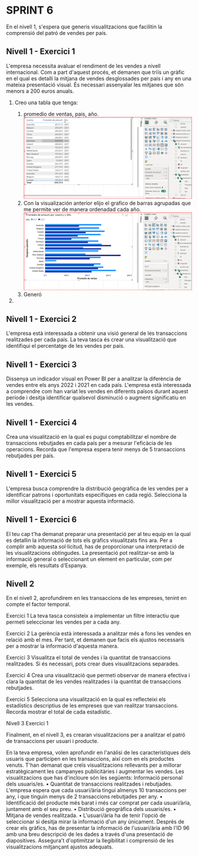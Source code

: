 
# SPRINT 6

En el nivell 1, s'espera que generis visualitzacions que facilitin la comprensió del patró de vendes per país. 

## Nivell 1 -  Exercici 1

L'empresa necessita avaluar el rendiment de les vendes a nivell internacional. Com a part d'aquest procés, et demanen que triïs un gràfic en el qual es detalli la mitjana de vendes desglossades per país i any en una mateixa presentació visual. És necessari assenyalar les mitjanes que són menors a 200 euros anuals.

1. Creo una tabla que tenga:
    1. promedio de ventas, pais, año.
   ![b](files_6/611b.png)
    2. Con la visualización anterior elijo el grafico de barras agrupadas que me permite ver de manera ordenadad cada año. 
    ![a](files_6/611a.png)
    3. Generó 
   
1. 

## Nivell 1 - Exercici 2

L'empresa està interessada a obtenir una visió general de les transaccions realitzades per cada país. La teva tasca és crear una visualització que identifiqui el percentatge de les vendes per país.

## Nivell 1 - Exercici 3

Dissenya un indicador visual en Power BI per a analitzar la diferència de vendes entre els anys 2022 i 2021 en cada país. L'empresa està interessada a comprendre com han variat les vendes en diferents països durant aquest període i desitja identificar qualsevol disminució o augment significatiu en les vendes.

## Nivell 1 - Exercici 4

Crea una visualització en la qual es pugui comptabilitzar el nombre de transaccions rebutjades en cada país per a mesurar l'eficàcia de les operacions. Recorda que l'empresa espera tenir menys de 5 transaccions rebutjades per país.

## Nivell 1 - Exercici 5

L'empresa busca comprendre la distribució geogràfica de les vendes per a identificar patrons i oportunitats específiques en cada regió. Selecciona la millor visualització per a mostrar aquesta informació.

## Nivell 1 - Exercici 6

El teu cap t'ha demanat preparar una presentació per al teu equip en la qual es detallin la informació de tots els gràfics visualitzats fins ara. Per a complir amb aquesta sol·licitud, has de proporcionar una interpretació de les visualitzacions obtingudes. La presentació pot realitzar-se amb la informació general o seleccionant un element en particular, com per exemple, els resultats d'Espanya.

## Nivell 2

En el nivell 2, aprofundirem en les transaccions de les empreses, tenint en compte el factor temporal. 

Exercici 1
La teva tasca consisteix a implementar un filtre interactiu que permeti seleccionar les vendes per a cada any.

Exercici 2
La gerència està interessada a analitzar més a fons les vendes en relació amb el mes. Per tant, et demanen que facis els ajustos necessaris per a mostrar la informació d'aquesta manera.

Exercici 3
Visualitza el total de vendes i la quantitat de transaccions realitzades. Si és necessari, pots crear dues visualitzacions separades.

Exercici 4
Crea una visualització que permeti observar de manera efectiva i clara la quantitat de les vendes realitzades i la quantitat de transaccions rebutjades. 

Exercici 5
Selecciona una visualització en la qual es reflecteixi els estadístics descriptius de les empreses que van realitzar transaccions. Recorda mostrar el total de cada estadístic.


Nivell 3
Exercici 1

Finalment, en el nivell 3, es crearan visualitzacions per a analitzar el patró de transaccions per usuari i producte.


En la teva empresa, volen aprofundir en l'anàlisi de les característiques dels usuaris que participen en les transaccions, així com en els productes venuts. T'han demanat que creïs visualitzacions rellevants per a millorar estratègicament les campanyes publicitàries i augmentar les vendes. Les visualitzacions que has d'incloure són les següents:
Informació personal dels usuaris/es.
•	Quantitat de transaccions realitzades i rebutjades. L'empresa espera que cada usuari/ària tingui almenys 10 transaccions per any, i que tinguin menys de 2 transaccions rebutjades per any.
•	Identificació del producte més barat i més car comprat per cada usuari/ària, juntament amb el seu preu.
•	Distribució geogràfica dels usuaris/es.
•	Mitjana de vendes realitzada.
•	L'usuari/ària ha de tenir l'opció de seleccionar si desitja mirar la informació d'un any únicament.
Després de crear els gràfics, has de presentar la informació de l'usuari/ària amb l'ID 96 amb una breu descripció de les dades a través d'una presentació de diapositives. Assegura't d'optimitzar la llegibilitat i comprensió de les visualitzacions mitjançant ajustos adequats.

